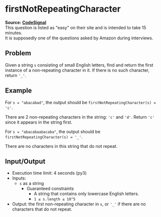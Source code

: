 # firstNotRepeatingCharacter

**Source: [CodeSignal](https://app.codesignal.com/)**  
This question is listed as "easy" on their site and is intended to take 15 minutes.  
It is supposedly one of the questions asked by Amazon during interviews.

## Problem

Given a string `s` consisting of small English letters, find and return the first instance of a non-repeating character in it.
If there is no such character, return `'_'`.

## Example

For `s = "abacabad"`, the output should be `firstNotRepeatingCharacter(s) = 'c'`.

There are 2 non-repeating characters in the string: `'c'` and `'d'`. Return `'c'` since it appears in the string first.

For `s = "abacabaabacaba"`, the output should be `firstNotRepeatingCharacter(s) = '_'`.

There are no characters in this string that do not repeat.

## Input/Output

* Execution time limit: 4 seconds (py3)
* Inputs:
   * `s` as a string
      * Guaranteed constraints
         * A string that contains only lowercase English letters.
         * `1 ≤ s.length ≤ 10^5`
* Output: the first non-repeating character in `s`, or `'_'` if there are no characters that do not repeat.

